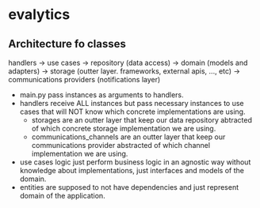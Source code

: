 # evalytics

## Architecture fo classes

handlers -> use cases -> repository (data access) -> domain (models and adapters) -> storage (outter layer. frameworks, external apis, ..., etc)
                      -> communications providers (notifications layer)

- main.py pass instances as arguments to handlers.
- handlers receive ALL instances but pass necessary instances to use cases that will NOT know which concrete implementations are using.
    - storages are an outter layer that keep our data repository abtracted of which concrete storage implementation we are using.
    - communications_channels are an outter layer that keep our communications provider abstracted of which channel implementation we are using.
- use cases logic just perform business logic in an agnostic way without knowledge about implementations, just interfaces and models of the domain.
- entities are supposed to not have dependencies and just represent domain of the application.
